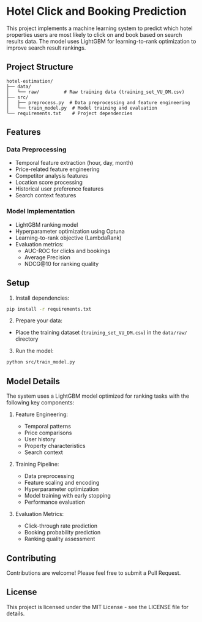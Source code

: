 # Hotel Click and Booking Prediction

This project implements a machine learning system to predict which hotel properties users are most likely to click on and book based on search results data. The model uses LightGBM for learning-to-rank optimization to improve search result rankings.

## Project Structure

```
hotel-estimation/
├── data/
│   └── raw/         # Raw training data (training_set_VU_DM.csv)
├── src/
│   ├── preprocess.py  # Data preprocessing and feature engineering
│   └── train_model.py  # Model training and evaluation
└── requirements.txt    # Project dependencies
```

## Features

### Data Preprocessing
- Temporal feature extraction (hour, day, month)
- Price-related feature engineering
- Competitor analysis features
- Location score processing
- Historical user preference features
- Search context features

### Model Implementation
- LightGBM ranking model
- Hyperparameter optimization using Optuna
- Learning-to-rank objective (LambdaRank)
- Evaluation metrics:
  - AUC-ROC for clicks and bookings
  - Average Precision
  - NDCG@10 for ranking quality

## Setup

1. Install dependencies:
```bash
pip install -r requirements.txt
```

2. Prepare your data:
- Place the training dataset (`training_set_VU_DM.csv`) in the `data/raw/` directory

3. Run the model:
```bash
python src/train_model.py
```

## Model Details

The system uses a LightGBM model optimized for ranking tasks with the following key components:

1. Feature Engineering:
   - Temporal patterns
   - Price comparisons
   - User history
   - Property characteristics
   - Search context

2. Training Pipeline:
   - Data preprocessing
   - Feature scaling and encoding
   - Hyperparameter optimization
   - Model training with early stopping
   - Performance evaluation

3. Evaluation Metrics:
   - Click-through rate prediction
   - Booking probability prediction
   - Ranking quality assessment

## Contributing

Contributions are welcome! Please feel free to submit a Pull Request.

## License

This project is licensed under the MIT License - see the LICENSE file for details.
